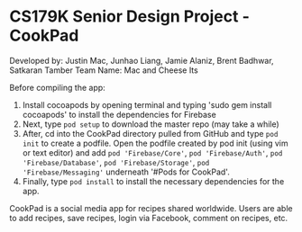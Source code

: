 # CS179K Senior Design Project - CookPad
Developed by: Justin Mac, Junhao Liang, Jamie Alaniz, Brent Badhwar, Satkaran Tamber
Team Name: Mac and Cheese Its

Before compiling the app:
1. Install cocoapods by opening terminal and typing 'sudo gem install cocoapods' to install the dependencies for Firebase
2. Next, type `pod setup` to download the master repo (may take a while)
3. After, cd into the CookPad directory pulled from GitHub and type `pod init` to create a podfile. Open the podfile created by pod init (using vim or text editor) and add `pod 'Firebase/Core'`, `pod 'Firebase/Auth'`, `pod 'Firebase/Database'`, `pod 'Firebase/Storage'`, `pod 'Firebase/Messaging'` underneath '#Pods for CookPad'.
4. Finally, type `pod install` to install the necessary dependencies for the app.

CookPad is a social media app for recipes shared worldwide. Users are able to add recipes, save recipes, login via Facebook, comment on recipes, etc.



